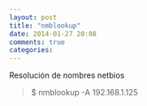 ```yaml
---
layout: post
title: "nmblookup"
date: 2014-01-27 20:08
comments: true
categories: 
---
```

Resolución de nombres netbios

>$ nmblookup -A 192.168.1.125

